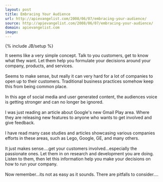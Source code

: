 ```yaml
---
layout: post
title: Embracing Your Audience
url: http://apievangelist.com/2008/06/07/embracing-your-audience/
source: http://apievangelist.com/2008/06/07/embracing-your-audience/
domain: apievangelist.com
image: 
---
```

{% include JB/setup %}<p>It seems like a very simple concept.   Talk to you customers, get to know what they want.  Let them help you formulate your decisions around your company, products, and services.<br /><br />Seems to make sense, but really it can very hard for a lot of companies to open up to their customers.  Traditional business practices somehow keep this from being common place.<br /><br />In this age of social media and user generated content, the audiences voice is getting stronger and can no longer be ignored.<br /><br />I was just reading an article about Google's new Gmail Play area. Where they are releasing new features to anyone who wants to get involved and give feedback.<br /><br />I have read many case studies and articles showcasing various companies efforts in these areas, such as Lego, Google, GE, and many others.<br /><br />It just makes sense....get your customers involved...especially the passionate ones.   Let them in on research and development you are doing.  Listen to them, then let this information help you make your decisions on how to run your company.<br /><br />Now remember...its not as easy as it sounds.  There are pitfalls to consider....</p>
